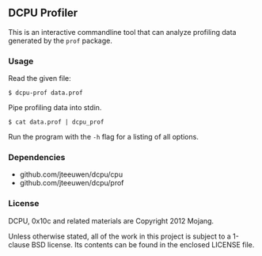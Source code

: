 ## DCPU Profiler

This is an interactive commandline tool that can analyze profiling data
generated by the `prof` package.

### Usage

Read the given file:

    $ dcpu-prof data.prof

Pipe profiling data into stdin.

    $ cat data.prof | dcpu_prof

Run the program with the `-h` flag for a listing of all options.


### Dependencies

* github.com/jteeuwen/dcpu/cpu
* github.com/jteeuwen/dcpu/prof


### License

DCPU, 0x10c and related materials are Copyright 2012 Mojang.

Unless otherwise stated, all of the work in this project is subject to a
1-clause BSD license. Its contents can be found in the enclosed LICENSE file.
